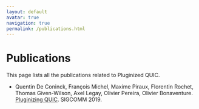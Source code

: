 ```yaml
---
layout: default
avatar: true
navigation: true
permalink: /publications.html
---
```

# Publications

This page lists all the publications related to Pluginized QUIC.

- Quentin De Coninck, François Michel, Maxime Piraux, Florentin Rochet, Thomas Given-Wilson, Axel Legay, Olivier Pereira, Olivier Bonaventure. [Pluginizing QUIC](https://dl.acm.org/authorize?N680239). SIGCOMM 2019.
